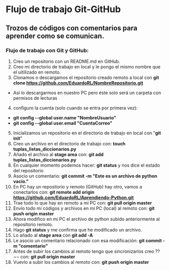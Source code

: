 Flujo de trabajo Git-GitHub
==================

## Trozos de códigos con comentarios para aprender como se comunican.

### Flujo de trabajo con Git y GitHub:
1. Creo un repositorio con un README.md en GitHub.
2. Creo mi directorio de trabajo en local y le pongo el mismo nombre que el uitilizado en remoto.
3. Clonamos o descargamos el repositorio creado remoto a local con **git clone https://github.com/EduardoRL/NombreRepositorio.git**
  + Así lo descargarmos en nuestro PC pero éste solo será un carpeta con permisos de lecturas
4. configuro la cuenta (solo cuando se entra por primera vez):
  + **git config --global user.name "NombreUsuario"**
  + **git config --global user.email "CuentaCorreo"**
5. Inicializamos un repositorio en el directorio de trabajo en local con "**git init**" 
6. Creo un archivo en el directorio de trabajo con: **touch tuplas_listas_diccionarios.py**
7. Añado el archivo al **stage area** con: **git add tuplas_listas_diccionarios.py**
8. En cualquier momento podemos hacer: **git status** y nos dice el estado del repositorio
9. Asocio un comentario: **git commit -m "Este es un archivo de python vacío."**
10.  En PC hay un repositorio y remoto (GitHub) hay otro, vamos a conectarlos con: **git remote add origin https://github.com/EduardoRL/Aprendiendo-Python.git**
11. Trae todo lo que hay en remoto a mi PC con: **git pull origin master**
12. Envío todo mi códigos y archivos en mi PC (local) al remoto con: **git push origin master**
13. Ahora modifico en mi PC el archivo de python subido anteriormente al repositorio remoto.
14. Hago **git status** y me confirma que he modificado un archivo.
15. Lo añado al **stage area** con **git add -A**
16. Le asocio un comentario relacionado con esa modificación: **git commit -m "comentario"**
17. Antes de subir los cambios al remoto tengo que sincronizarlos creo ?? ¬¬ con: **git pull origin master**
18. Vuevlo a subir los cambios al remoto con: **git push origin master** 
